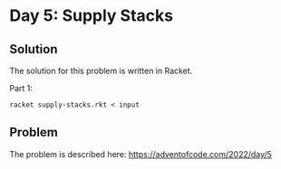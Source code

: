 # Day 5: Supply Stacks
## Solution

The solution for this problem is written in Racket.

Part 1:

`racket supply-stacks.rkt < input`

## Problem 

The problem is described here: https://adventofcode.com/2022/day/5
